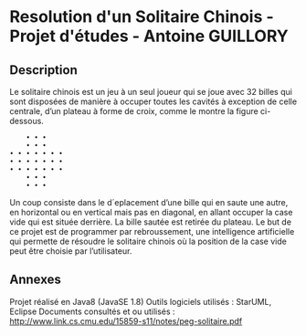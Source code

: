 # Resolution d'un Solitaire Chinois - Projet d'études - Antoine GUILLORY


## Description

Le solitaire chinois est un jeu à un seul joueur qui se joue avec 32 billes qui
sont disposées de manière à occuper toutes les cavités à exception de celle
centrale, d’un plateau à forme de croix, comme le montre la figure ci-dessous.

        • • •
        • • •
    • • • • • • •
    • • • • • • •
    • • • • • • •
        • • •
        • • •
        
Un coup consiste dans le d´eplacement d’une bille qui en saute une autre,
en horizontal ou en vertical mais pas en diagonal, en allant occuper la case
vide qui est située derrière. La bille sautée est retirée du plateau.
Le but de ce projet est de programmer par rebroussement, une intelligence
artificielle qui permette de résoudre le solitaire chinois où la position de
la case vide peut être choisie par l’utilisateur.

## Annexes

Projet réalisé en Java8 (JavaSE 1.8)
Outils logiciels utilisés : StarUML, Eclipse
Documents consultés et ou utilisés : http://www.link.cs.cmu.edu/15859-s11/notes/peg-solitaire.pdf
